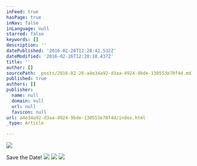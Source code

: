 ```yaml
---
inFeed: true
hasPage: true
inNav: false
inLanguage: null
starred: false
keywords: []
description: ''
datePublished: '2016-02-26T12:28:42.532Z'
dateModified: '2016-02-26T12:28:10.437Z'
title: ''
author: []
sourcePath: _posts/2016-02-26-a4e34a92-d3aa-4924-9bde-130553e70f4d.md
published: true
authors: []
publisher:
  name: null
  domain: null
  url: null
  favicon: null
url: a4e34a92-d3aa-4924-9bde-130553e70f4d/index.html
_type: Article

---
```

![](https://the-grid-user-content.s3-us-west-2.amazonaws.com/44263bcd-b513-48e5-a38b-d8f52c550b8e.jpg)

Save the Date!
![](https://the-grid-user-content.s3-us-west-2.amazonaws.com/34a6b01a-47da-4038-afde-a6188a4405dc.jpg)
![](https://the-grid-user-content.s3-us-west-2.amazonaws.com/0ca53a05-a7d6-431e-9559-605359d095d7.JPG)
![](https://the-grid-user-content.s3-us-west-2.amazonaws.com/67b9c685-ff17-4f18-85b5-df10b304ed81.jpg)
